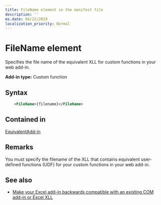 ```yaml
---
title: FileName element in the manifest file
description: ''
ms.date: 04/22/2019
localization_priority: Normal
---
```


# FileName element

Specifies the file name of the equivalent XLL for custom functions in your web add-in.

**Add-in type:** Custom function

## Syntax

```XML
    <FileName>{filename}</FileName>  
```

## Contained in

[EquivalentAdd-in](equivalentaddin.md)

## Remarks

You must specify the filename of the XLL that contains equivalent user-defined functions (UDF) for your custom functions in your web add-in.

## See also

- [Make your Excel add-in backwards compatible with an existing COM add-in or Excel XLL](/office/dev/add-ins/excel/make-your-excel-add-in-backwards-compatible-with-com-add-in-or-xll.md)